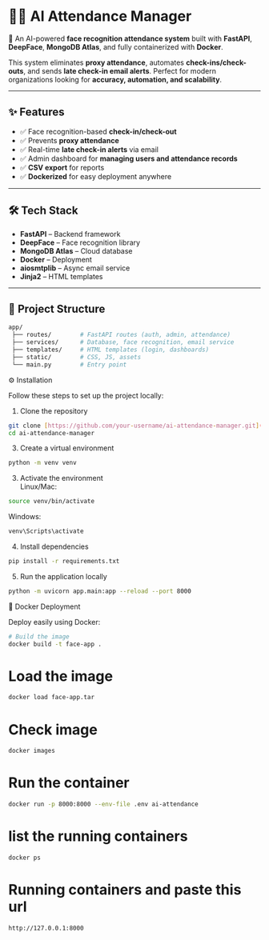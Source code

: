 # 🧑‍💼 AI Attendance Manager  

🚀 An AI-powered **face recognition attendance system** built with **FastAPI**, **DeepFace**, **MongoDB Atlas**, and fully containerized with **Docker**.  

This system eliminates **proxy attendance**, automates **check-ins/check-outs**, and sends **late check-in email alerts**. Perfect for modern organizations looking for **accuracy, automation, and scalability**.  

---

## ✨ Features  

- ✅ Face recognition-based **check-in/check-out**  
- ✅ Prevents **proxy attendance**  
- ✅ Real-time **late check-in alerts** via email  
- ✅ Admin dashboard for **managing users and attendance records**  
- ✅ **CSV export** for reports  
- ✅ **Dockerized** for easy deployment anywhere  

---

## 🛠️ Tech Stack  

- **FastAPI** – Backend framework  
- **DeepFace** – Face recognition library  
- **MongoDB Atlas** – Cloud database  
- **Docker** – Deployment  
- **aiosmtplib** – Async email service  
- **Jinja2** – HTML templates  

---

## 📂 Project Structure  

```bash
app/
 ├── routes/        # FastAPI routes (auth, admin, attendance)
 ├── services/      # Database, face recognition, email service
 ├── templates/     # HTML templates (login, dashboards)
 ├── static/        # CSS, JS, assets
 └── main.py        # Entry point
```
⚙️ Installation

Follow these steps to set up the project locally:

1. Clone the repository
```bash
git clone [https://github.com/your-username/ai-attendance-manager.git](https://github.com/Huzaifa-Salahuddin/Face_attendance)
cd ai-attendance-manager
```
3. Create a virtual environment  
```bash
python -m venv venv

```
3. Activate the environment  
Linux/Mac:
```bash
source venv/bin/activate
```
Windows:
```bash
venv\Scripts\activate
```
4. Install dependencies  
```bash
pip install -r requirements.txt
```
5. Run the application locally  
```bash
python -m uvicorn app.main:app --reload --port 8000
```
🐳 Docker Deployment  

Deploy easily using Docker:  

```bash
# Build the image
docker build -t face-app .
```
# Load the image
```bash
docker load face-app.tar
```
# Check image
```bash
docker images
```
# Run the container
```bash
docker run -p 8000:8000 --env-file .env ai-attendance
```
# list the running containers
```bash
docker ps
```
# Running containers and paste this url
```bash
http://127.0.0.1:8000
```
